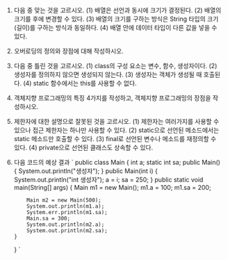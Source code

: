 1.  다음 중 맞는 것을 고르시오.
    (1) 배열은 선언과 동시에 크기가 결정된다.
    (2) 배열의 크기를 후에 변경할 수 있다.
    (3) 배열의 크기를 구하는 방식은 String 타입의 크기(길이)를 구하는 방식과 동일하다.
    (4) 배열 안에 데이터 타입이 다른 값을 넣을 수 있다.

2.  오버로딩의 정의와 장점에 대해 작성하시오.

3.  다음 중 틀린 것을 고르시오.
    (1) class의 구성 요소는 변수, 함수, 생성자이다.
    (2) 생성자를 정의하지 않으면 생성되지 않는다.
    (3) 생성자는 객체가 생성될 때 호출된다.
    (4) static 함수에서는 this를 사용할 수 없다.

4.  객체지향 프로그래밍의 특징 4가지를 작성하고, 객체지향 프로그래밍의 장점을 작성하시오.

5.  제한자에 대한 설명으로 잘못된 것을 고르시오.
    (1) 제한자는 여러가지를 사용할 수 있으나 접근 제한자는 하나만 사용할 수 있다.
    (2) static으로 선언된 메소드에서는 static 메소드만 호출할 수 있다.
    (3) final로 선언된 변수나 메소드를 재정의할 수 있다.
    (4) private으로 선언된 클래스도 상속할 수 있다.

6.  다음 코드의 예상 결과
    `
    public class Main {
    int a;
    static int sa;
    public Main() {
    System.out.println("생성자");
    }
    public Main(int i) {
    System.out.println("int 생성자");
    a = i;
    sa = 250;
    }
    public static void main(String[] args) {
    Main m1 = new Main();
    m1.a = 100;
    m1.sa = 200;

            Main m2 = new Main(500);
            System.out.println(m1.a);
            System.err.println(m1.sa);
            Main.sa = 300;
            System.out.println(m2.a);
            System.out.println(m2.sa);
        }

    }
    `
